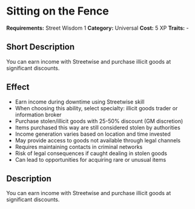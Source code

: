 # Sitting on the Fence

**Requirements:** Street Wisdom 1
**Category:** Universal
**Cost:** 5 XP
**Traits:** -


## Short Description
You can earn income with Streetwise and purchase illicit goods at significant discounts.

## Effect
- Earn income during downtime using Streetwise skill
- When choosing this ability, select specialty: illicit goods trader or information broker
- Purchase stolen/illicit goods with 25-50% discount (GM discretion)
- Items purchased this way are still considered stolen by authorities
- Income generation varies based on location and time invested
- May provide access to goods not available through legal channels
- Requires maintaining contacts in criminal networks
- Risk of legal consequences if caught dealing in stolen goods
- Can lead to opportunities for acquiring rare or unusual items

## Description
You can earn income with Streetwise and purchase illicit goods at significant discounts.